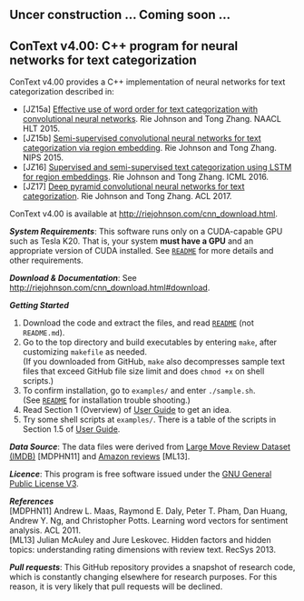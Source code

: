 ## Uncer construction ... Coming soon ...

## ConText v4.00: C++ program for neural networks for text categorization
ConText v4.00 provides a C++ implementation of neural networks for text categorization described in:    
* [JZ15a] [Effective use of word order for text categorization with convolutional neural networks](https://aclweb.org/anthology/N/N15/N15-1011.pdf).   Rie Johnson and Tong Zhang.  NAACL HLT 2015.    
* [JZ15b] [Semi-supervised convolutional neural networks for text categorization via region embedding](https://papers.nips.cc/paper/5849-semi-supervised-convolutional-neural-networks-for-text-categorization-via-region-embedding).  Rie Johnson and Tong Zhang.  NIPS 2015.  
* [JZ16] [Supervised and semi-supervised text categorization using LSTM for region embeddings](http://proceedings.mlr.press/v48/johnson16.pdf).  Rie Johnson and Tong Zhang.  ICML 2016.   
* [JZ17] [Deep pyramid convolutional neural networks for text categorization](http://riejohnson.com/paper/dpcnn-acl17.pdf).  Rie Johnson and Tong Zhang.  ACL 2017.   

ConText v4.00 is available at http://riejohnson.com/cnn_download.html. 

**_System Requirements_**: This software runs only on a CUDA-capable GPU such as Tesla K20.  That is, your system **must have a GPU** and an appropriate version of CUDA installed.  See [`README`](README) for more details and other requirements. 

**_Download & Documentation_**: See http://riejohnson.com/cnn_download.html#download.  

**_Getting Started_**
1. Download the code and extract the files, and read [`README`](README) (not `README.md`).  
2. Go to the top directory and build executables by entering `make`, after customizing `makefile` as needed.  
  (If you downloaded from GitHub, `make` also decompresses sample text files that exceed GitHub file size limit 
   and does `chmod +x` on shell scripts.)
3. To confirm installation, go to `examples/` and enter `./sample.sh`.  
  (See [`README`](README) for installation trouble shooting.) 
4. Read Section 1 (Overview) of [User Guide](http://riejohnson.com/software/conText-v4-ug.pdf) to get an idea. 
5. Try some shell scripts at `examples/`.  There is a table of the scripts in Section 1.5 of 
[User Guide](http://riejohnson.com/software/conText-v4-ug.pdf). 

**_Data Source_**: The data files were derived from [Large Move Review Dataset (IMDB)](http://ai.stanford.edu/~amaas/data/sentiment/) 
[MDPHN11] and [Amazon reviews](http://snap.stanford.edu/data/web-Amazon.html) [ML13]. 

**_Licence_**: This program is free software issued under the [GNU General Public License V3](http://www.gnu.org/copyleft/gpl.html). 

**_References_**   
[MDPHN11] Andrew L. Maas, Raymond E. Daly, Peter T. Pham, Dan Huang, Andrew Y. Ng, and Christopher Potts.  Learning word vectors for sentiment analysis.  ACL 2011.   
[ML13] Julian McAuley and Jure Leskovec.  Hidden factors and hidden topics: understanding rating dimensions with review text.  RecSys 2013.   

**_Pull requests_**: This GitHub repository provides a snapshot of research code, which is constantly changing elsewhere for research purposes.  For this reason, it is very likely that pull requests will be declined. 
